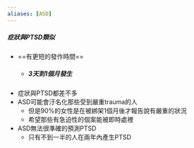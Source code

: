 ```yaml
---
aliases: [ASD]
---
```


#####  症狀與PTSD類似
- ==有更短的發作時間==
	- ##### 3天到1個月發生
- 症狀與PTSD都差不多
- ASD可能會汙名化那些受到嚴重trauma的人
	- 但是90%的女性是在被綁架1個月後才報告說有嚴重的狀況
	- 希望那些有急迫性的個案能被即時處裡
- ASD無法很準確的預測PTSD
	- 只有不到一半的人在兩年內產生PTSD

